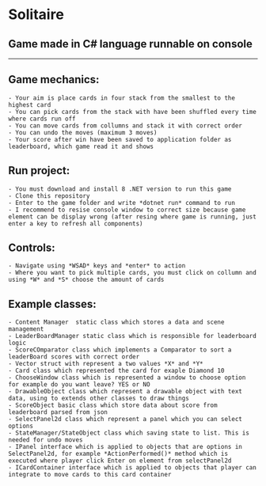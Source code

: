 # Solitaire  
## Game made in C# language runnable on console  
-----------------------------------------------  
## Game mechanics:  
    - Your aim is place cards in four stack from the smallest to the highest card
    - You can pick cards from the stack with have been shuffled every time where cards run off
    - You can move cards from collumns and stack it with correct order
    - You can undo the moves (maximum 3 moves)
    - Your score after win have been saved to application folder as leaderboard, which game read it and shows
## Run project:  
    - You must download and install 8 .NET version to run this game
    - Clone this repository
    - Enter to the game folder and write *dotnet run* command to run 
    - I recommend to resise console window to correct size because game element can be display wrong (after resing where game is running, just enter a key to refresh all components)
## Controls:  
    - Navigate using *WSAD* keys and *enter* to action
    - Where you want to pick multiple cards, you must click on collumn and using *W* and *S* choose the amount of cards
## Example classes:  
    - Content Manager  static class which stores a data and scene management
    - LeaderBoardManager static class which is responsible for leaderboard logic
    - ScoreCOmparator class which implements a Comparator to sort a leaderBoard scores with correct order
    - Vector struct with represent a two values *X* and *Y*
    - Card class which represented the card for exaple Diamond 10
    - ChooseWindow class which is represented a window to choose option for example do you want leave? YES or NO
    - DrawableObject class which represent a drawable object with text data, using to extends other classes to draw things
    - ScoreObject basic class which store data about score from leaderboard parsed from json
    - SelectPanel2d class which represent a panel which you can select options
    - StateManager/StateObject class which saving state to list. This is needed for undo moves
    - IPanel interface which is applied to objects that are options in SelectPanel2d, for example *ActionPerformed()* method which is executed where player click Enter on element from selectPanel2d
    - ICardContainer interface which is applied to objects that player can integrate to move cards to this card container